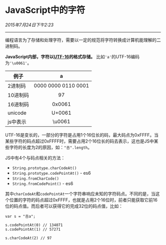 # JavaScript中的字符

*2015年7月24日下午2:23*

***

编程语言为了存储和处理字符，需要以一定的规范将字符转换成计算机能理解的二进制码。

**JavaScript内部，字符以[UTF-16](http://baike.baidu.com/view/497266.htm)的格式存储。** 比如`'a'`的UTF-16编码为`'\u0061'`。

| 例子     | a                    |
| --------|:--------------------:|
| 2进制码  | 0000 0000 0110 0001  |
| 10进制码 | 97                   |
| 16进制码 | 0x0061               |
| unicode | U+0061               |
| js中表示 | \u0061               |

UTF-16是变长的，一部分的字符是占用1个16位长的码，最大码点为0xFFFF。当某些字符的码点超过0xFFFF时，需要占用2个16位长的码去表示，这也是JS中某些字符的长度为2的原因，如：`"𠮷".length`。

JS中有4个与码点相关的方法：

* `String.prototype.charCodeAt()`
* `String.prototype.codePointAt()` - es6
* `String.fromCharCode()`
* `String.fromCodePoint()` - es6

其中`charCodeAt`和`codePointAt`一个字符串响应未知的字符码点。不同的是，当这个位置的字符的码点超过0xFFFF，也就是占用2个16位时，前者只能获取它前16位的码点值。而后者可以获得它的完成32位的码点值，比如：
	
	var s = "𠮷a";

	s.codePointAt(0) // 134071
	s.codePointAt(1) // 57271

	s.charCodeAt(2) // 97

